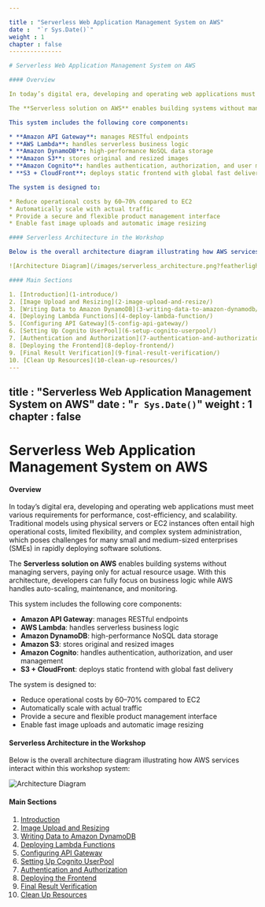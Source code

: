 ```yaml
---

title : "Serverless Web Application Management System on AWS"
date :  "`r Sys.Date()`"
weight : 1
chapter : false
---------------

# Serverless Web Application Management System on AWS

#### Overview

In today’s digital era, developing and operating web applications must meet various requirements for performance, cost-efficiency, and scalability. Traditional models using physical servers or EC2 instances often entail high operational costs, limited flexibility, and complex system administration, which poses challenges for many small and medium-sized enterprises (SMEs) in rapidly deploying software solutions.

The **Serverless solution on AWS** enables building systems without managing servers, paying only for actual resource usage. With this architecture, developers can fully focus on business logic while AWS handles auto-scaling, maintenance, and monitoring.

This system includes the following core components:

* **Amazon API Gateway**: manages RESTful endpoints
* **AWS Lambda**: handles serverless business logic
* **Amazon DynamoDB**: high-performance NoSQL data storage
* **Amazon S3**: stores original and resized images
* **Amazon Cognito**: handles authentication, authorization, and user management
* **S3 + CloudFront**: deploys static frontend with global fast delivery

The system is designed to:

* Reduce operational costs by 60–70% compared to EC2
* Automatically scale with actual traffic
* Provide a secure and flexible product management interface
* Enable fast image uploads and automatic image resizing

#### Serverless Architecture in the Workshop

Below is the overall architecture diagram illustrating how AWS services interact within this workshop system:

![Architecture Diagram](/images/serverless_architecture.png?featherlight=false\&width=90pc)

#### Main Sections

1. [Introduction](1-introduce/)
2. [Image Upload and Resizing](2-image-upload-and-resize/)
3. [Writing Data to Amazon DynamoDB](3-writing-data-to-amazon-dynamodb/)
4. [Deploying Lambda Functions](4-deploy-lambda-function/)
5. [Configuring API Gateway](5-config-api-gateway/)
6. [Setting Up Cognito UserPool](6-setup-cognito-userpool/)
7. [Authentication and Authorization](7-authentication-and-authorization/)
8. [Deploying the Frontend](8-deploy-frontend/)
9. [Final Result Verification](9-final-result-verification/)
10. [Clean Up Resources](10-clean-up-resources/)
---
```


title : "Serverless Web Application Management System on AWS"
date :  "`r Sys.Date()`"
weight : 1
chapter : false
---------------

# Serverless Web Application Management System on AWS

#### Overview

In today’s digital era, developing and operating web applications must meet various requirements for performance, cost-efficiency, and scalability. Traditional models using physical servers or EC2 instances often entail high operational costs, limited flexibility, and complex system administration, which poses challenges for many small and medium-sized enterprises (SMEs) in rapidly deploying software solutions.

The **Serverless solution on AWS** enables building systems without managing servers, paying only for actual resource usage. With this architecture, developers can fully focus on business logic while AWS handles auto-scaling, maintenance, and monitoring.

This system includes the following core components:

* **Amazon API Gateway**: manages RESTful endpoints
* **AWS Lambda**: handles serverless business logic
* **Amazon DynamoDB**: high-performance NoSQL data storage
* **Amazon S3**: stores original and resized images
* **Amazon Cognito**: handles authentication, authorization, and user management
* **S3 + CloudFront**: deploys static frontend with global fast delivery

The system is designed to:

* Reduce operational costs by 60–70% compared to EC2
* Automatically scale with actual traffic
* Provide a secure and flexible product management interface
* Enable fast image uploads and automatic image resizing

#### Serverless Architecture in the Workshop

Below is the overall architecture diagram illustrating how AWS services interact within this workshop system:

![Architecture Diagram](/images/serverless_architecture.png?featherlight=false\&width=90pc)

#### Main Sections

1. [Introduction](1-introduce/)
2. [Image Upload and Resizing](2-image-upload-and-resize/)
3. [Writing Data to Amazon DynamoDB](3-writing-data-to-amazon-dynamodb/)
4. [Deploying Lambda Functions](4-deploy-lambda-function/)
5. [Configuring API Gateway](5-config-api-gateway/)
6. [Setting Up Cognito UserPool](6-setup-cognito-userpool/)
7. [Authentication and Authorization](7-authentication-and-authorization/)
8. [Deploying the Frontend](8-deploy-frontend/)
9. [Final Result Verification](9-final-result-verification/)
10. [Clean Up Resources](10-clean-up-resources/)
